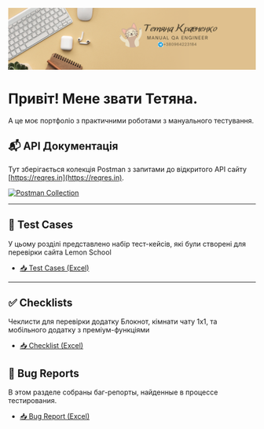 ![Headers](https://github.com/Agrainel2474/Agrainel2474/blob/main/assets/Black.png)

# Привіт! Мене звати Тетяна.

А це моє портфоліо з практичними роботами з мануального тестування.


## 📬 API Документація

Тут зберігається колекція Postman з запитами до відкритого API сайту [https://reqres.in](https://reqres.in).

[![Postman Collection](https://img.shields.io/badge/Postman-Collection-orange?logo=postman)](https://github.com/Agrainel2474/Agrainel2474/raw/main/my_api_collection.json)

---

## 📝 Test Cases

У цьому розділі представлено набір тест-кейсів, які були створені для перевірки сайта Lemon School


- [📥 Test Cases (Excel)](https://github.com/Agrainel2474/Agrainel2474/raw/main/test_cases.xlsx)

---

## ✅ Checklists

Чеклисти для перевірки додатку Блокнот, кімнати чату 1х1, та мобільного додатку з преміум-функціями

- [📥 Checklist (Excel)](https://github.com/Agrainel2474/Agrainel2474/raw/main/Checklist.xlsx)


## 🐞 Bug Reports

В этом разделе собраны баг-репорты, найденные в процессе тестирования.

- [📥 Bug Report (Excel)](https://github.com/Agrainel2474/Agrainel2474/raw/main/docs/bug-report.xlsx)
